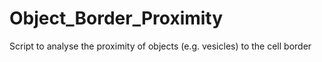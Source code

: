 # Object_Border_Proximity
Script to analyse the proximity of objects (e.g. vesicles) to the cell border
